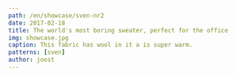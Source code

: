 ```yaml
---
path: /en/showcase/sven-nr2
date: 2017-02-18
title: The world's most boring sweater, perfect for the office
img: showcase.jpg
caption: This fabric has wool in it a is super warm.
patterns: [sven]
author: joost
---
```

